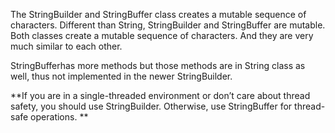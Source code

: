 The StringBuilder and StringBuffer class creates a mutable sequence of characters.
Different than String, StringBuilder and StringBuffer are mutable. Both classes create a mutable sequence of characters. And they are very much similar to each other.


StringBufferhas more methods but those methods are in String class as well, thus not implemented in the
newer StringBuilder.

**If you are in a single-threaded environment or don’t care about thread safety, you should use StringBuilder. Otherwise, use StringBuffer for thread-safe operations. ** 
